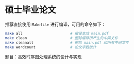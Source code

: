 # 硕士毕业论文

推荐直接使用 `Makefile` 进行编译，可用的命令如下：

```bash
make all                      # 编译生成 main.pdf
make clean                    # 删除编译所产生的中间文件
make cleanall                 # 删除 main.pdf 和所有中间文件
make wordcount                # 论文字数统计
```

题目：高效时序图处理系统的设计与实现
